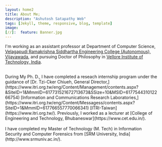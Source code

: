 ```yaml
---
layout: home2
title: About Me;
description: "Ashutosh Satapathy Web"
tags: [Jekyll, theme, responsive, blog, template]
image:
[//]:  feature: Banner.jpg
---
```


I'm working as an assistant professor at Department of Computer Science, [Velagapudi Ramakrishna Siddhartha Engineering College (Autonomous), Vijayawada](http://vrsiddhartha.ac.in/cse/faculty/), and pursuing Doctor of Philosophy in [Vellore Institute of Technology, India](http://chennai.vit.ac.in/).

<br />
During My Ph. D., I have completed a reseach internship program under the guidance of [Dr. Tzi-Cker Chiueh, General Director,](https://www.itri.org.tw/eng/Content/Management/contents.aspx?&SiteID=1&MmmID=617731521672713673&SSize=10&MSID=617754431012266754) [Information and Communications Research Laboratories,](https://www.itri.org.tw/eng/Content/Messagess/contents.aspx?SiteID=1&MmmID=617766557770066341) [ITRI-Taiwan](https://www.itri.org.tw/). Previously, I worked as a lecturer at [College of Engineering and Technology, Bhubaneswar](https://www.cet.edu.in/).
<br />
<br />
I have completed my Master of Technology (M. Tech) in Information Security and Computer Forensics from [SRM University, India](http://www.srmuniv.ac.in/).
